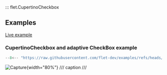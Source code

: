 ::: flet.CupertinoCheckbox


## Examples

[Live example](https://flet-controls-gallery.fly.dev/input/cupertinocheckbox)

### CupertinoCheckbox and adaptive CheckBox example

```python
--8<-- "https://raw.githubusercontent.com/flet-dev/examples/refs/heads/v1-docs/python/controls/"
```

![Capture](){width="80%"}
/// caption
///

